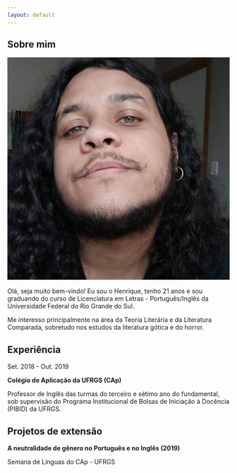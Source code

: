```yaml
---
layout: default
---
```


## Sobre mim

<img class="profile-picture" src="FB_IMG_1611674150846.jpg">

Olá, seja muito bem-vindo! Eu sou o Henrique, tenho 21 anos e sou graduando do curso de Licenciatura em Letras - Português/Inglês da Universidade Federal do Rio Grande do Sul.

Me interesso principalmente na área da Teoria Literária e da Literatura Comparada, sobretudo nos estudos da literatura gótica e do horror.


## Experiência
Set. 2018 - Out. 2019

**Colégio de Aplicação da UFRGS (CAp)**

Professor de Inglês das turmas do terceiro e sétimo ano do fundamental, sob supervisão do Programa Institucional de Bolsas de Iniciação à Docência (PIBID) da UFRGS.

## Projetos de extensão
**A neutralidade de gênero no Português e no Inglês (2019)**

Semana de Línguas do CAp - UFRGS
